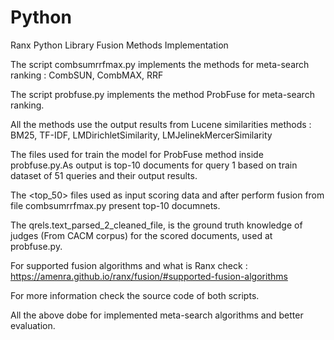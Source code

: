 # Python
Ranx Python Library Fusion Methods Implementation

The script combsumrrfmax.py implements the methods for meta-search ranking : CombSUN, CombMAX, RRF

The script probfuse.py implements the method ProbFuse for meta-search ranking.

All the methods use the output results from Lucene similarities methods : BM25, TF-IDF, LMDirichletSimilarity, LMJelinekMercerSimilarity

The <cleaned> files used for train the model for ProbFuse method inside probfuse.py.As output is top-10 documents for query 1 
based on train dataset of 51 queries and their output results. 

The <top_50> files used as input scoring data and after perform fusion from file combsumrrfmax.py present top-10 documnets.

The qrels.text_parsed_2_cleaned_file, is the ground truth knowledge of judges (From CACM corpus) for the scored documents, used at probfuse.py.

For supported fusion algorithms and what is Ranx check : https://amenra.github.io/ranx/fusion/#supported-fusion-algorithms

For more information check the source code of both scripts.

All the above dobe for implemented meta-search algorithms and better evaluation.
